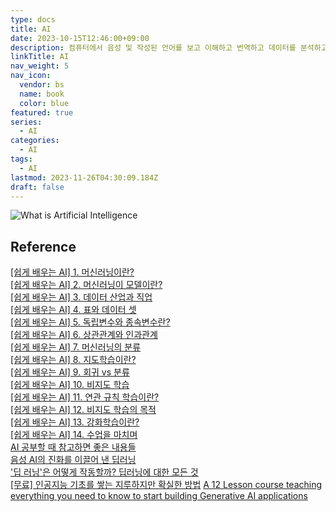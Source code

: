 ```yaml
---
type: docs
title: AI
date: 2023-10-15T12:46:00+09:00
description: 컴퓨터에서 음성 및 작성된 언어를 보고 이해하고 번역하고 데이터를 분석하고 추천하는 기능을 포함하여 다양한 고급 기능을 수행할 수 있는 일련의 기술
linkTitle: AI
nav_weight: 5
nav_icon:
  vendor: bs
  name: book
  color: blue
featured: true
series:
  - AI
categories:
  - AI
tags:
  - AI
lastmod: 2023-11-26T04:30:09.184Z
draft: false
---
```


![What is Artificial Intelligence](/ai/what-is-artificial-intelligence-infographic.width-880.webp#center "https://www.fool.com/terms/a/artificial-intelligence/")

## Reference

[[쉽게 배우는 AI] 1. 머신러닝이란?](https://yozm.wishket.com/magazine/detail/1985/)  
[[쉽게 배우는 AI] 2. 머신러닝이 모델이란?](https://yozm.wishket.com/magazine/detail/1997/)  
[[쉽게 배우는 AI] 3. 데이터 산업과 직업](https://yozm.wishket.com/magazine/detail/2004/)  
[[쉽게 배우는 AI] 4. 표와 데이터 셋](https://yozm.wishket.com/magazine/detail/2017/)  
[[쉽게 배우는 AI] 5. 독립변수와 종속변수란?](https://yozm.wishket.com/magazine/detail/2031/)  
[[쉽게 배우는 AI] 6. 상관관계와 인과관계](https://yozm.wishket.com/magazine/detail/2043/)  
[[쉽게 배우는 AI] 7. 머신러닝의 분류](https://yozm.wishket.com/magazine/detail/2052/)  
[[쉽게 배우는 AI] 8. 지도학습이란?](https://yozm.wishket.com/magazine/detail/2061/)  
[[쉽게 배우는 AI] 9. 회귀 vs 분류](https://yozm.wishket.com/magazine/detail/2073/)  
[[쉽게 배우는 AI] 10. 비지도 학습](https://yozm.wishket.com/magazine/detail/2086/)  
[[쉽게 배우는 AI] 11. 연관 규칙 학습이란?](https://yozm.wishket.com/magazine/detail/2098/)  
[[쉽게 배우는 AI] 12. 비지도 학습의 목적](https://yozm.wishket.com/magazine/detail/2111/)  
[[쉽게 배우는 AI] 13. 강화학습이란?](https://yozm.wishket.com/magazine/detail/2123/)  
[[쉽게 배우는 AI] 14. 수업을 마치며](https://yozm.wishket.com/magazine/detail/2139/)  
[AI 공부할 때 참고하면 좋은 내용들](https://yozm.wishket.com/magazine/detail/993/)  
[음성 AI의 진화를 이끌어 낸 딥러닝](https://yozm.wishket.com/magazine/detail/486/)  
['딥 러닝'은 어떻게 작동할까? 딥러닝에 대한 모든 것](https://yozm.wishket.com/magazine/detail/170/)  
[[무료] 인공지능 기초를 쌓는 지루하지만 확실한 방법](https://slashpage.com/haebom/6n5w9812g875zm4kpgze)
[A 12 Lesson course teaching everything you need to know to start building Generative AI applications](https://microsoft.github.io/generative-ai-for-beginners/)
